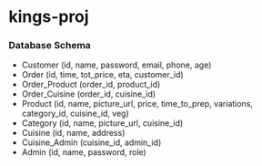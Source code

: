 # kings-proj

### Database Schema

- Customer (id, name, password, email, phone, age)
- Order (id, time, tot_price, eta, customer_id)
- Order_Product (order_id, product_id)
- Order_Cuisine (order_id, cuisine_id)
- Product (id, name, picture_url, price, time_to_prep, variations, category_id, cuisine_id, veg)
- Category (id, name, picture_url, cuisine_id)
- Cuisine (id, name, address)
- Cuisine_Admin (cuisine_id, admin_id)
- Admin (id, name, password, role)

